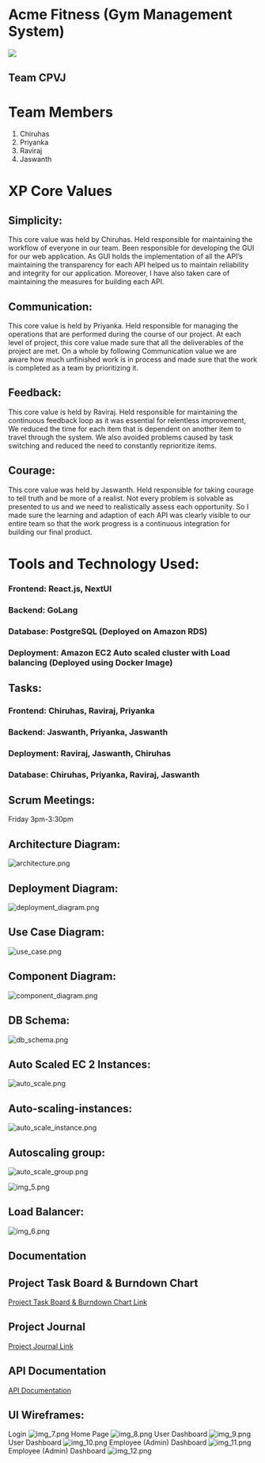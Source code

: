 # Acme Fitness (Gym Management System)

![](readme_stuff/jiff.gif)

## Team CPVJ

# Team Members
1. Chiruhas
2. Priyanka
3. Raviraj
4. Jaswanth

# XP Core Values

## Simplicity:
This core value was held by Chiruhas. Held responsible for maintaining the workflow of everyone in our team. Been responsible for developing the GUI for our web application. As GUI holds the implementation of all the API’s maintaining the transparency for each API helped us to maintain reliability and integrity for our application. Moreover, I have also taken care of maintaining the measures for building each API.

## Communication:
This core value is held by Priyanka. Held responsible for managing the operations that are performed during the course of our project. At each level of project, this core value made sure that all the deliverables of the project are met. On a whole by following Communication value we are aware how much unfinished work is in process and made sure that the work is completed as a team by prioritizing it.

## Feedback:
This core value is held by Raviraj. Held responsible for maintaining the continuous feedback loop as it was essential for relentless improvement, We reduced the time for each item that is dependent on another item to travel through the system. We also avoided problems caused by task switching and reduced the need to constantly reprioritize items.

## Courage:
This core value was held by Jaswanth. Held responsible for taking courage to tell truth and be more of a realist. Not every problem is solvable as presented to us and we need to realistically assess each opportunity. So I made sure the learning and adaption of each API was clearly visible to our entire team so that the work progress is a continuous integration for building our final product.

# Tools and Technology Used:

### Frontend: React.js, NextUI
### Backend: GoLang
### Database: PostgreSQL (Deployed on Amazon RDS)
### Deployment: Amazon EC2 Auto scaled cluster with Load balancing (Deployed using Docker Image)

## Tasks:
### Frontend: Chiruhas, Raviraj, Priyanka
### Backend: Jaswanth, Priyanka, Jaswanth
### Deployment: Raviraj, Jaswanth, Chiruhas
### Database: Chiruhas, Priyanka, Raviraj, Jaswanth


## Scrum Meetings:
Friday 3pm-3:30pm

## Architecture Diagram:

![architecture.png](readme_stuff/architecture.png)

## Deployment Diagram:

![deployment_diagram.png](readme_stuff/deployment_diagram.png)

## Use Case Diagram:
![use_case.png](readme_stuff/use_case.png)

## Component Diagram:

![component_diagram.png](readme_stuff/component_diagram.jpg)

## DB Schema:
![db_schema.png](readme_stuff/db_schema.png)

## Auto Scaled EC 2 Instances:

![auto_scale.png](readme_stuff/auto_scale.png)


## Auto-scaling-instances:

![auto_scale_instance.png](readme_stuff/auto_scale_instance.png)

## Autoscaling group:
![auto_scale_group.png](readme_stuff/autoscaling_group.png)

![img_5.png](readme_stuff/autoscaling_group2.png)

## Load Balancer:
![img_6.png](readme_stuff/load_balancer.png)


## Documentation
## Project Task Board & Burndown Chart
[Project Task Board & Burndown Chart Link](https://docs.google.com/spreadsheets/d/1pIRMznT8d--j0yJnySSWdwwGZKkn1hQ8/edit?usp=sharing&ouid=115628498657907775286&rtpof=true&sd=true)
## Project Journal
[Project Journal Link](https://docs.google.com/document/d/1-r9GnjW0JkOG2DIHnoRFhT2R8b0my5-K/edit?usp=sharing&ouid=115628498657907775286&rtpof=true&sd=true)
## API Documentation
[API Documentation](https://docs.google.com/document/d/1-r9GnjW0JkOG2DIHnoRFhT2R8b0my5-K/edit?usp=sharing&ouid=115628498657907775286&rtpof=true&sd=true)

## UI Wireframes:
Login
![img_7.png](readme_stuff/wireframe1.png)
Home Page
![img_8.png](readme_stuff/wireframe2.png)
User Dashboard
![img_9.png](readme_stuff/wireframe3.png)
User Dashboard
![img_10.png](readme_stuff/wireframe4.png)
Employee (Admin) Dashboard
![img_11.png](readme_stuff/wireframe5.png)
Employee (Admin) Dashboard
![img_12.png](readme_stuff/wireframe6.png)




